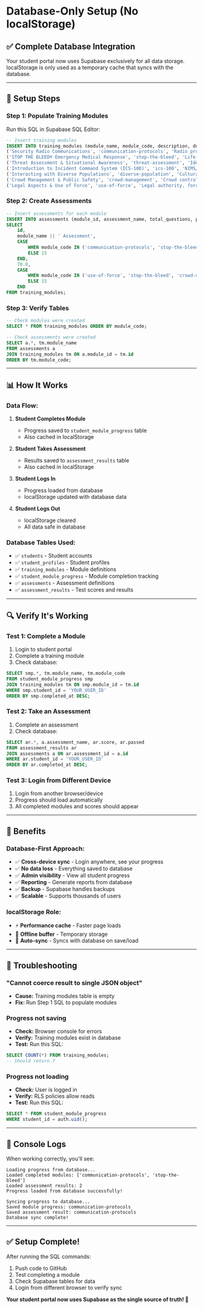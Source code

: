 # Database-Only Setup (No localStorage)

## ✅ Complete Database Integration

Your student portal now uses Supabase exclusively for all data storage. localStorage is only used as a temporary cache that syncs with the database.

---

## 🚀 Setup Steps

### Step 1: Populate Training Modules

Run this SQL in Supabase SQL Editor:

```sql
-- Insert training modules
INSERT INTO training_modules (module_name, module_code, description, duration_minutes, difficulty_level, is_required) VALUES
('Security Radio Communications', 'communication-protocols', 'Radio procedures, protocols, and professional communication', 90, 'Critical', true),
('STOP THE BLEED® Emergency Medical Response', 'stop-the-bleed', 'Life-saving hemorrhage control and emergency medical procedures', 120, 'Critical', true),
('Threat Assessment & Situational Awareness', 'threat-assessment', 'Identifying threats, de-escalation, and maintaining awareness', 90, 'Critical', true),
('Introduction to Incident Command System (ICS-100)', 'ics-100', 'NIMS/ICS fundamentals, command structure, and emergency coordination', 90, 'Critical', true),
('Interacting with Diverse Populations', 'diverse-population', 'Cultural competency, accessibility, and inclusive security practices', 60, 'Essential', true),
('Crowd Management & Public Safety', 'crowd-management', 'Crowd control techniques and mass gathering safety', 120, 'Critical', true),
('Legal Aspects & Use of Force', 'use-of-force', 'Legal authority, force continuum, and liability', 90, 'Critical', true);
```

### Step 2: Create Assessments

```sql
-- Insert assessments for each module
INSERT INTO assessments (module_id, assessment_name, total_questions, passing_score, time_limit_minutes)
SELECT 
    id, 
    module_name || ' Assessment', 
    CASE 
        WHEN module_code IN ('communication-protocols', 'stop-the-bleed', 'threat-assessment') THEN 20
        ELSE 15
    END,
    70.0,
    CASE 
        WHEN module_code IN ('use-of-force', 'stop-the-bleed', 'crowd-management') THEN 20
        ELSE 15
    END
FROM training_modules;
```

### Step 3: Verify Tables

```sql
-- Check modules were created
SELECT * FROM training_modules ORDER BY module_code;

-- Check assessments were created
SELECT a.*, tm.module_name 
FROM assessments a
JOIN training_modules tm ON a.module_id = tm.id
ORDER BY tm.module_code;
```

---

## 📊 How It Works

### Data Flow:

1. **Student Completes Module**
   - Progress saved to `student_module_progress` table
   - Also cached in localStorage

2. **Student Takes Assessment**
   - Results saved to `assessment_results` table
   - Also cached in localStorage

3. **Student Logs In**
   - Progress loaded from database
   - localStorage updated with database data

4. **Student Logs Out**
   - localStorage cleared
   - All data safe in database

### Database Tables Used:

- ✅ `students` - Student accounts
- ✅ `student_profiles` - Student profiles
- ✅ `training_modules` - Module definitions
- ✅ `student_module_progress` - Module completion tracking
- ✅ `assessments` - Assessment definitions
- ✅ `assessment_results` - Test scores and results

---

## 🔍 Verify It's Working

### Test 1: Complete a Module
1. Login to student portal
2. Complete a training module
3. Check database:
```sql
SELECT smp.*, tm.module_name, tm.module_code
FROM student_module_progress smp
JOIN training_modules tm ON smp.module_id = tm.id
WHERE smp.student_id = 'YOUR_USER_ID'
ORDER BY smp.completed_at DESC;
```

### Test 2: Take an Assessment
1. Complete an assessment
2. Check database:
```sql
SELECT ar.*, a.assessment_name, ar.score, ar.passed
FROM assessment_results ar
JOIN assessments a ON ar.assessment_id = a.id
WHERE ar.student_id = 'YOUR_USER_ID'
ORDER BY ar.completed_at DESC;
```

### Test 3: Login from Different Device
1. Login from another browser/device
2. Progress should load automatically
3. All completed modules and scores should appear

---

## 🎯 Benefits

### Database-First Approach:
- ✅ **Cross-device sync** - Login anywhere, see your progress
- ✅ **No data loss** - Everything saved to database
- ✅ **Admin visibility** - View all student progress
- ✅ **Reporting** - Generate reports from database
- ✅ **Backup** - Supabase handles backups
- ✅ **Scalable** - Supports thousands of users

### localStorage Role:
- ⚡ **Performance cache** - Faster page loads
- 🔄 **Offline buffer** - Temporary storage
- 🔁 **Auto-sync** - Syncs with database on save/load

---

## 🐛 Troubleshooting

### "Cannot coerce result to single JSON object"
- **Cause:** Training modules table is empty
- **Fix:** Run Step 1 SQL to populate modules

### Progress not saving
- **Check:** Browser console for errors
- **Verify:** Training modules exist in database
- **Test:** Run this SQL:
```sql
SELECT COUNT(*) FROM training_modules;
-- Should return 7
```

### Progress not loading
- **Check:** User is logged in
- **Verify:** RLS policies allow reads
- **Test:** Run this SQL:
```sql
SELECT * FROM student_module_progress 
WHERE student_id = auth.uid();
```

---

## 📝 Console Logs

When working correctly, you'll see:

```
Loading progress from database...
Loaded completed modules: ['communication-protocols', 'stop-the-bleed']
Loaded assessment results: 2
Progress loaded from database successfully!

Syncing progress to database...
Saved module progress: communication-protocols
Saved assessment result: communication-protocols
Database sync complete!
```

---

## ✅ Setup Complete!

After running the SQL commands:
1. Push code to GitHub
2. Test completing a module
3. Check Supabase tables for data
4. Login from different browser to verify sync

**Your student portal now uses Supabase as the single source of truth! 🎉**

